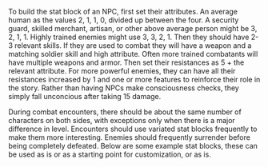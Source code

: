 To build the stat block of an NPC, first set their attributes. An average human as the values 2, 1, 1, 0, divided up between the four. A security guard, skilled merchant, artisan, or other above average person might be 3, 2, 1, 1. Highly trained enemies might use 3, 3, 2, 1. 
Then they should have 2-3 relevant skills. If they are used to combat they will have a weapon and a matching soldier skill and high attribute. Often more trained combatants will have multiple weapons and armor.
Then set their resistances as 5 + the relevant attribute. For more powerful enemies, they can have all their resistances increased by 1 and one or more features to reinforce their role in the story. Rather than having NPCs make consciousness checks, they simply fall unconcious after taking 15 damage.

During combat encounters, there should be about the same number of characters on both sides, with exceptions only when there is a major difference in level. Encounters should use variated stat blocks frequently to make them more interesting. Enemies should frequently surrender before being completely defeated. Below are some example stat blocks, these can be used as is or as a starting point for customization, or as is.